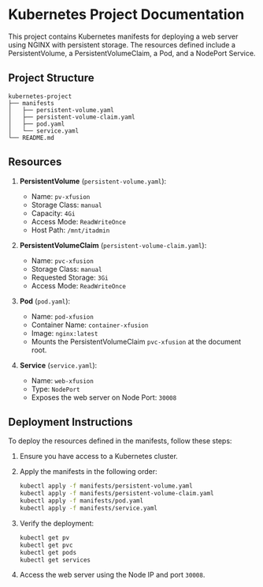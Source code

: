 # Kubernetes Project Documentation

This project contains Kubernetes manifests for deploying a web server using NGINX with persistent storage. The resources defined include a PersistentVolume, a PersistentVolumeClaim, a Pod, and a NodePort Service.

## Project Structure

```
kubernetes-project
├── manifests
│   ├── persistent-volume.yaml
│   ├── persistent-volume-claim.yaml
│   ├── pod.yaml
│   └── service.yaml
└── README.md
```

## Resources

1. **PersistentVolume** (`persistent-volume.yaml`):
   - Name: `pv-xfusion`
   - Storage Class: `manual`
   - Capacity: `4Gi`
   - Access Mode: `ReadWriteOnce`
   - Host Path: `/mnt/itadmin`

2. **PersistentVolumeClaim** (`persistent-volume-claim.yaml`):
   - Name: `pvc-xfusion`
   - Storage Class: `manual`
   - Requested Storage: `3Gi`
   - Access Mode: `ReadWriteOnce`

3. **Pod** (`pod.yaml`):
   - Name: `pod-xfusion`
   - Container Name: `container-xfusion`
   - Image: `nginx:latest`
   - Mounts the PersistentVolumeClaim `pvc-xfusion` at the document root.

4. **Service** (`service.yaml`):
   - Name: `web-xfusion`
   - Type: `NodePort`
   - Exposes the web server on Node Port: `30008`

## Deployment Instructions

To deploy the resources defined in the manifests, follow these steps:

1. Ensure you have access to a Kubernetes cluster.
2. Apply the manifests in the following order:
   ```bash
   kubectl apply -f manifests/persistent-volume.yaml
   kubectl apply -f manifests/persistent-volume-claim.yaml
   kubectl apply -f manifests/pod.yaml
   kubectl apply -f manifests/service.yaml
   ```
3. Verify the deployment:
   ```bash
   kubectl get pv
   kubectl get pvc
   kubectl get pods
   kubectl get services
   ```

4. Access the web server using the Node IP and port `30008`.